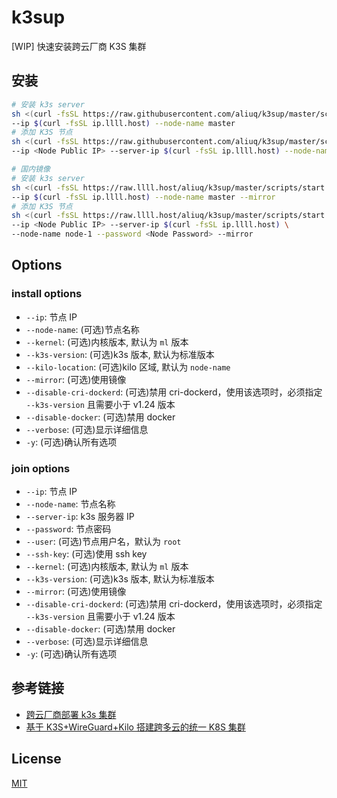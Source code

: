 # k3sup

[WIP] 快速安装跨云厂商 K3S 集群

## 安装

```bash
# 安装 k3s server
sh <(curl -fsSL https://raw.githubusercontent.com/aliuq/k3sup/master/scripts/start.sh) install \
--ip $(curl -fsSL ip.llll.host) --node-name master
# 添加 K3S 节点
sh <(curl -fsSL https://raw.githubusercontent.com/aliuq/k3sup/master/scripts/start.sh) join \
--ip <Node Public IP> --server-ip $(curl -fsSL ip.llll.host) --node-name node-1 --password <Node Password>

# 国内镜像
# 安装 k3s server
sh <(curl -fsSL https://raw.llll.host/aliuq/k3sup/master/scripts/start.sh) install \
--ip $(curl -fsSL ip.llll.host) --node-name master --mirror
# 添加 K3S 节点
sh <(curl -fsSL https://raw.llll.host/aliuq/k3sup/master/scripts/start.sh) join \
--ip <Node Public IP> --server-ip $(curl -fsSL ip.llll.host) \
--node-name node-1 --password <Node Password> --mirror
```

## Options

### install options

* `--ip`: 节点 IP
* `--node-name`: (可选)节点名称
* `--kernel`: (可选)内核版本, 默认为 `ml` 版本
* `--k3s-version`: (可选)k3s 版本, 默认为标准版本
* `--kilo-location`: (可选)kilo 区域, 默认为 `node-name`
* `--mirror`: (可选)使用镜像
* `--disable-cri-dockerd`: (可选)禁用 cri-dockerd，使用该选项时，必须指定 `--k3s-version` 且需要小于 v1.24 版本
* `--disable-docker`: (可选)禁用 docker
* `--verbose`: (可选)显示详细信息
* `-y`: (可选)确认所有选项

### join options

* `--ip`: 节点 IP
* `--node-name`: 节点名称
* `--server-ip`: k3s 服务器 IP
* `--password`: 节点密码
* `--user`: (可选)节点用户名，默认为 `root`
* `--ssh-key`: (可选)使用 ssh key
* `--kernel`: (可选)内核版本, 默认为 `ml` 版本
* `--k3s-version`: (可选)k3s 版本, 默认为标准版本
* `--mirror`: (可选)使用镜像
* `--disable-cri-dockerd`: (可选)禁用 cri-dockerd，使用该选项时，必须指定 `--k3s-version` 且需要小于 v1.24 版本
* `--disable-docker`: (可选)禁用 docker
* `--verbose`: (可选)显示详细信息
* `-y`: (可选)确认所有选项

## 参考链接

* [跨云厂商部署 k3s 集群](https://icloudnative.io/posts/deploy-k3s-cross-public-cloud)
* [基于 K3S+WireGuard+Kilo 搭建跨多云的统一 K8S 集群](https://cloud.tencent.com/developer/article/1985806)

## License

[MIT](./LICENSE)
